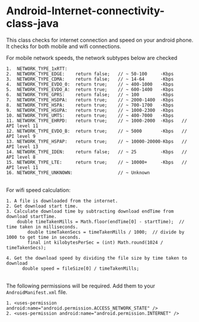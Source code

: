# Android-Internet-connectivity-class-java
This class checks for internet connection and speed on your android phone.
It checks for both mobile and wifi connections.

For mobile network speeds, the network subtypes below are checked

	1.  NETWORK_TYPE_1xRTT:
	2.  NETWORK_TYPE_EDGE:    return false;   // ~ 50-100     -Kbps   
	3.  NETWORK_TYPE_CDMA:    return false;   // ~ 14-64      -Kbps   
	4.  NETWORK_TYPE_EVDO_0:  return true;    // ~ 400-1000   -Kbps
	5.  NETWORK_TYPE_EVDO_A:  return true;    // ~ 600-1400   -Kbps
	6.  NETWORK_TYPE_GPRS:    return false;   // ~ 100        -Kbps   
	7.  NETWORK_TYPE_HSDPA:   return true;    // ~ 2000-1400  -Kbps
	8.  NETWORK_TYPE_HSPA:    return true;    // ~ 700-1700   -Kbps
	9.  NETWORK_TYPE_HSUPA:   return true;    // ~ 1000-2300  -Kbps
	10. NETWORK_TYPE_UMTS:    return true;    // ~ 400-7000   -Kbps
	11. NETWORK_TYPE_EHRPD:   return true;    // ~ 1000-2000  -Kbps   // API level 11
	12. NETWORK_TYPE_EVDO_B:  return true;    // ~ 5000       -Kbps   // API level 9
	13. NETWORK_TYPE_HSPAP:   return true;    // ~ 10000-20000-Kbps   // API level 13
	14. NETWORK_TYPE_IDEN:    return false;   // ~ 25         -Kbps   // API level 8
	15. NETWORK_TYPE_LTE:     return true;    // ~ 10000+     -Kbps   // API level 11
	16. NETWORK_TYPE_UNKNOWN:                 // ~ Unknown

<br/>For wifi speed calculation:

    1. A file is downloaded from the internet.
    2. Get download start time.
    3. Calculate download time by subtracting download endTime from download startTime.
		double timeTakenMills = Math.floor(endTime[0] - startTime);  // time taken in milliseconds.
          	double timeTakenSecs = timeTakenMills / 1000;  // divide by 1000 to get time in seconds.
          	final int kilobytesPerSec = (int) Math.round(1024 / timeTakenSecs);  
		
    4. Get the download speed by dividing the file size by time taken to download
          double speed = fileSize[0] / timeTakenMills;


<br/>The following permissions will be required. Add them to your `AndroidManifest.xml` file.

	1. <uses-permission android:name="android.permission.ACCESS_NETWORK_STATE" />
	2. <uses-permission android:name="android.permission.INTERNET" />
